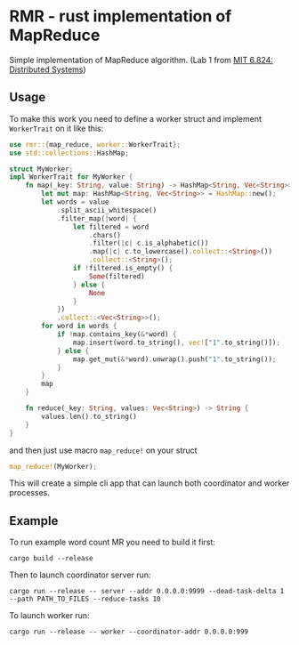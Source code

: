 # RMR - rust implementation of MapReduce

Simple implementation of MapReduce algorithm. 
(Lab 1 from [MIT 6.824: Distributed Systems](https://pdos.csail.mit.edu/6.824/))

## Usage
To make this work you need to define a worker struct and implement `WorkerTrait` on it like this:
```rust
use rmr::{map_reduce, worker::WorkerTrait};
use std::collections::HashMap;

struct MyWorker;
impl WorkerTrait for MyWorker {
    fn map(_key: String, value: String) -> HashMap<String, Vec<String>> {
        let mut map: HashMap<String, Vec<String>> = HashMap::new();
        let words = value
            .split_ascii_whitespace()
            .filter_map(|word| {
                let filtered = word
                    .chars()
                    .filter(|c| c.is_alphabetic())
                    .map(|c| c.to_lowercase().collect::<String>())
                    .collect::<String>();
                if !filtered.is_empty() {
                    Some(filtered)
                } else {
                    None
                }
            })
            .collect::<Vec<String>>();
        for word in words {
            if !map.contains_key(&*word) {
                map.insert(word.to_string(), vec!["1".to_string()]);
            } else {
                map.get_mut(&*word).unwrap().push("1".to_string());
            }
        }
        map
    }

    fn reduce(_key: String, values: Vec<String>) -> String {
        values.len().to_string()
    }
}
```

and then just use macro `map_reduce!` on your struct
```rust
map_reduce!(MyWorker);
```
This will create a simple cli app that can launch both coordinator and worker processes.

## Example
To run example word count MR you need to build it first:

```
cargo build --release
```

Then to launch coordinator server run:

```
cargo run --release -- server --addr 0.0.0.0:9999 --dead-task-delta 1 --path PATH_TO_FILES --reduce-tasks 10
```

To launch worker run:

```
cargo run --release -- worker --coordinator-addr 0.0.0.0:999
```
